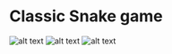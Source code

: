 # Classic Snake game 
![alt text](https://i.hizliresim.com/tu3gccp.png)
![alt text](https://i.hizliresim.com/hmtffpj.png)
![alt text](https://i.hizliresim.com/91ck6lm.png)
